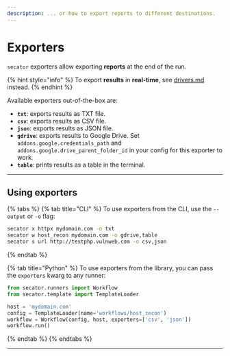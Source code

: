 ```yaml
---
description: ... or how to export reports to different destinations.
---
```


# Exporters

`secator` exporters allow exporting **reports** at the end of the run.

{% hint style="info" %}
To export **results** in **real-time**, see [drivers.md](drivers.md "mention") instead.
{% endhint %}

Available exporters out-of-the-box are:

* **`txt`**: exports results as TXT file.
* **`csv`**: exports results as CSV file.
* **`json`**: exports results as JSON file.
* **`gdrive`**: exports results to Google Drive. Set `addons.google.credentials_path` and `addons.google.drive_parent_folder_id` in your config for this exporter to work.
* **`table`**: prints results as a table in the terminal.

***

## Using exporters

{% tabs %}
{% tab title="CLI" %}
To use exporters from the CLI, use the `--output` or `-o` flag:

```bash
secator x httpx mydomain.com -o txt
secator w host_recon mydomain.com -o gdrive,table
secator s url http://testphp.vulnweb.com -o csv,json
```
{% endtab %}

{% tab title="Python" %}
To use exporters from the library, you can pass the `exporters` kwarg to any runner:

```python
from secator.runners import Workflow
from secator.template import TemplateLoader

host = 'mydomain.com'
config = TemplateLoader(name='workflows/host_recon')
workflow = Workflow(config, host, exporters=['csv', 'json'])
workflow.run()
```
{% endtab %}
{% endtabs %}

***
